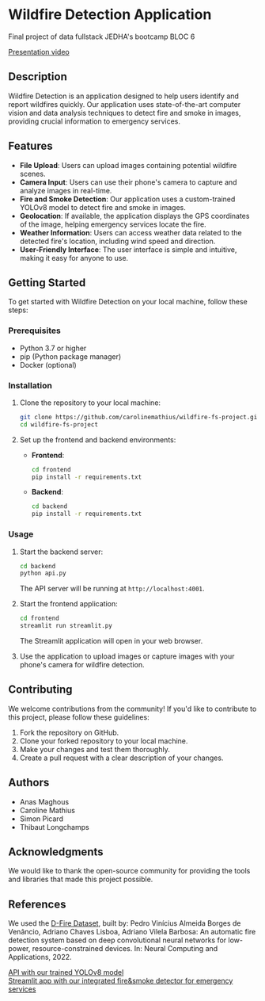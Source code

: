 # Wildfire Detection Application
Final project of data fullstack JEDHA's bootcamp
BLOC 6

[Presentation video](https://share.vidyard.com/watch/he67GRQXPZYmeKi6zXaBwH?)

## Description

Wildfire Detection is an application designed to help users identify and report wildfires quickly. Our application uses state-of-the-art computer vision and data analysis techniques to detect fire and smoke in images, providing crucial information to emergency services.

## Features

- **File Upload**: Users can upload images containing potential wildfire scenes.
- **Camera Input**: Users can use their phone's camera to capture and analyze images in real-time.
- **Fire and Smoke Detection**: Our application uses a custom-trained YOLOv8 model to detect fire and smoke in images.
- **Geolocation**: If available, the application displays the GPS coordinates of the image, helping emergency services locate the fire.
- **Weather Information**: Users can access weather data related to the detected fire's location, including wind speed and direction.
- **User-Friendly Interface**: The user interface is simple and intuitive, making it easy for anyone to use.

## Getting Started

To get started with Wildfire Detection on your local machine, follow these steps:

### Prerequisites

- Python 3.7 or higher
- pip (Python package manager)
- Docker (optional)

### Installation

1. Clone the repository to your local machine:

   ```bash
   git clone https://github.com/carolinemathius/wildfire-fs-project.git
   cd wildfire-fs-project
   ```

2. Set up the frontend and backend environments:

   - **Frontend**:

     ```bash
     cd frontend
     pip install -r requirements.txt
     ```

   - **Backend**:

     ```bash
     cd backend
     pip install -r requirements.txt
     ```

### Usage

1. Start the backend server:

   ```bash
   cd backend
   python api.py
   ```

   The API server will be running at `http://localhost:4001`.

2. Start the frontend application:

   ```bash
   cd frontend
   streamlit run streamlit.py
   ```

   The Streamlit application will open in your web browser.

3. Use the application to upload images or capture images with your phone's camera for wildfire detection.

## Contributing

We welcome contributions from the community! If you'd like to contribute to this project, please follow these guidelines:

1. Fork the repository on GitHub.
2. Clone your forked repository to your local machine.
3. Make your changes and test them thoroughly.
4. Create a pull request with a clear description of your changes.

## Authors

- Anas Maghous
- Caroline Mathius
- Simon Picard
- Thibaut Longchamps

## Acknowledgments

We would like to thank the open-source community for providing the tools and libraries that made this project possible.

## References

We used the [D-Fire Dataset](https://github.com/gaiasd/DFireDataset), built by:
Pedro Vinícius Almeida Borges de Venâncio, Adriano Chaves Lisboa, Adriano Vilela Barbosa: An automatic fire detection system based on deep convolutional neural networks for low-power, resource-constrained devices. In: Neural Computing and Applications, 2022.

[API with our trained YOLOv8 model](https://wildfire-project-backend.herokuapp.com)\
[Streamlit app with our integrated fire&smoke detector for emergency services](https://wildfire-project-streamlit.herokuapp.com/)
